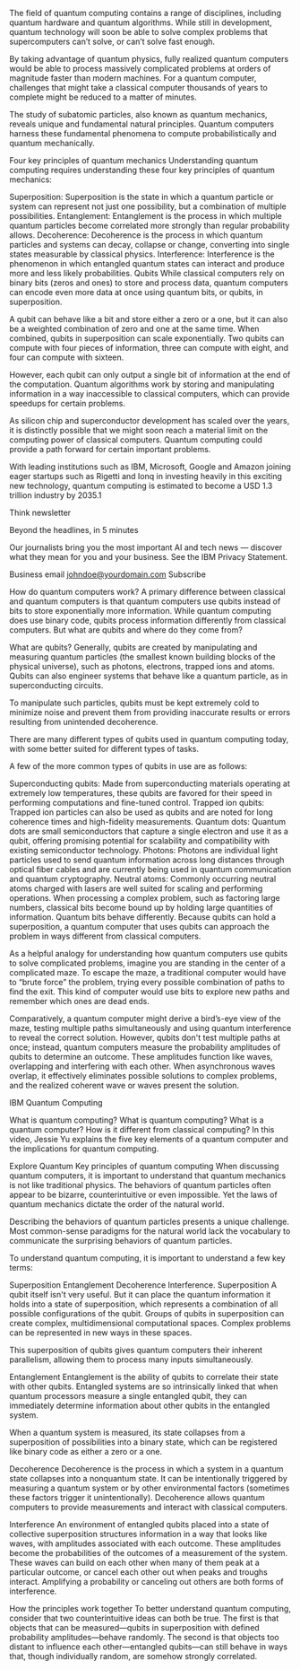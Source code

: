 The field of quantum computing contains a range of disciplines, including quantum hardware and quantum algorithms. While still in development, quantum technology will soon be able to solve complex problems that supercomputers can’t solve, or can’t solve fast enough.

By taking advantage of quantum physics, fully realized quantum computers would be able to process massively complicated problems at orders of magnitude faster than modern machines. For a quantum computer, challenges that might take a classical computer thousands of years to complete might be reduced to a matter of minutes.

The study of subatomic particles, also known as quantum mechanics, reveals unique and fundamental natural principles. Quantum computers harness these fundamental phenomena to compute probabilistically and quantum mechanically.

Four key principles of quantum mechanics
Understanding quantum computing requires understanding these four key principles of quantum mechanics:

Superposition: Superposition is the state in which a quantum particle or system can represent not just one possibility, but a combination of multiple possibilities.
Entanglement: Entanglement is the process in which multiple quantum particles become correlated more strongly than regular probability allows.
Decoherence: Decoherence is the process in which quantum particles and systems can decay, collapse or change, converting into single states measurable by classical physics.
Interference: Interference is the phenomenon in which entangled quantum states can interact and produce more and less likely probabilities.
Qubits
While classical computers rely on binary bits (zeros and ones) to store and process data, quantum computers can encode even more data at once using quantum bits, or qubits, in superposition.

A qubit can behave like a bit and store either a zero or a one, but it can also be a weighted combination of zero and one at the same time. When combined, qubits in superposition can scale exponentially. Two qubits can compute with four pieces of information, three can compute with eight, and four can compute with sixteen.

However, each qubit can only output a single bit of information at the end of the computation. Quantum algorithms work by storing and manipulating information in a way inaccessible to classical computers, which can provide speedups for certain problems.

As silicon chip and superconductor development has scaled over the years, it is distinctly possible that we might soon reach a material limit on the computing power of classical computers. Quantum computing could provide a path forward for certain important problems.

With leading institutions such as IBM, Microsoft, Google and Amazon joining eager startups such as Rigetti and Ionq in investing heavily in this exciting new technology, quantum computing is estimated to become a USD 1.3 trillion industry by 2035.1

Think newsletter

Beyond the headlines, in 5 minutes

Our journalists bring you the most important AI and tech news — discover what they mean for you and your business. See the IBM Privacy Statement.


Business email
johndoe@yourdomain.com
Subscribe

How do quantum computers work?
A primary difference between classical and quantum computers is that quantum computers use qubits instead of bits to store exponentially more information. While quantum computing does use binary code, qubits process information differently from classical computers. But what are qubits and where do they come from?

What are qubits?
Generally, qubits are created by manipulating and measuring quantum particles (the smallest known building blocks of the physical universe), such as photons, electrons, trapped ions and atoms. Qubits can also engineer systems that behave like a quantum particle, as in superconducting circuits.

To manipulate such particles, qubits must be kept extremely cold to minimize noise and prevent them from providing inaccurate results or errors resulting from unintended decoherence.

There are many different types of qubits used in quantum computing today, with some better suited for different types of tasks.

A few of the more common types of qubits in use are as follows:

Superconducting qubits: Made from superconducting materials operating at extremely low temperatures, these qubits are favored for their speed in performing computations and fine-tuned control.
Trapped ion qubits: Trapped ion particles can also be used as qubits and are noted for long coherence times and high-fidelity measurements.
Quantum dots: Quantum dots are small semiconductors that capture a single electron and use it as a qubit, offering promising potential for scalability and compatibility with existing semiconductor technology.
Photons: Photons are individual light particles used to send quantum information across long distances through optical fiber cables and are currently being used in quantum communication and quantum cryptography.
Neutral atoms: Commonly occurring neutral atoms charged with lasers are well suited for scaling and performing operations.
When processing a complex problem, such as factoring large numbers, classical bits become bound up by holding large quantities of information. Quantum bits behave differently. Because qubits can hold a superposition, a quantum computer that uses qubits can approach the problem in ways different from classical computers.

As a helpful analogy for understanding how quantum computers use qubits to solve complicated problems, imagine you are standing in the center of a complicated maze. To escape the maze, a traditional computer would have to “brute force” the problem, trying every possible combination of paths to find the exit. This kind of computer would use bits to explore new paths and remember which ones are dead ends.

Comparatively, a quantum computer might derive a bird’s-eye view of the maze, testing multiple paths simultaneously and using quantum interference to reveal the correct solution. However, qubits don't test multiple paths at once; instead, quantum computers measure the probability amplitudes of qubits to determine an outcome. These amplitudes function like waves, overlapping and interfering with each other. When asynchronous waves overlap, it effectively eliminates possible solutions to complex problems, and the realized coherent wave or waves present the solution.

IBM Quantum Computing

What is quantum computing?
What is quantum computing?
What is a quantum computer? How is it different from classical computing? In this video, Jessie Yu explains the five key elements of a quantum computer and the implications for quantum computing.

Explore Quantum 
Key principles of quantum computing
When discussing quantum computers, it is important to understand that quantum mechanics is not like traditional physics. The behaviors of quantum particles often appear to be bizarre, counterintuitive or even impossible. Yet the laws of quantum mechanics dictate the order of the natural world.

Describing the behaviors of quantum particles presents a unique challenge. Most common-sense paradigms for the natural world lack the vocabulary to communicate the surprising behaviors of quantum particles.

To understand quantum computing, it is important to understand a few key terms:

Superposition
Entanglement
Decoherence
Interference.
Superposition
A qubit itself isn't very useful. But it can place the quantum information it holds into a state of superposition, which represents a combination of all possible configurations of the qubit. Groups of qubits in superposition can create complex, multidimensional computational spaces. Complex problems can be represented in new ways in these spaces.

This superposition of qubits gives quantum computers their inherent parallelism, allowing them to process many inputs simultaneously.

Entanglement
Entanglement is the ability of qubits to correlate their state with other qubits. Entangled systems are so intrinsically linked that when quantum processors measure a single entangled qubit, they can immediately determine information about other qubits in the entangled system.

When a quantum system is measured, its state collapses from a superposition of possibilities into a binary state, which can be registered like binary code as either a zero or a one.

Decoherence
Decoherence is the process in which a system in a quantum state collapses into a nonquantum state. It can be intentionally triggered by measuring a quantum system or by other environmental factors (sometimes these factors trigger it unintentionally). Decoherence allows quantum computers to provide measurements and interact with classical computers.

Interference
An environment of entangled qubits placed into a state of collective superposition structures information in a way that looks like waves, with amplitudes associated with each outcome. These amplitudes become the probabilities of the outcomes of a measurement of the system. These waves can build on each other when many of them peak at a particular outcome, or cancel each other out when peaks and troughs interact. Amplifying a probability or canceling out others are both forms of interference.

How the principles work together
To better understand quantum computing, consider that two counterintuitive ideas can both be true. The first is that objects that can be measured—qubits in superposition with defined probability amplitudes—behave randomly. The second is that objects too distant to influence each other—entangled qubits—can still behave in ways that, though individually random, are somehow strongly correlated.

